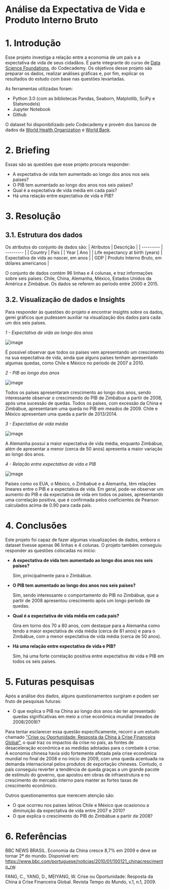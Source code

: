 # Análise da Expectativa de Vida e Produto Interno Bruto
# 1. Introdução
Esse projeto investiga a relação entre a economia de um país e a expectativa de vida de seus cidadãos. É parte integrante do curso de [Data Science Foundations](https://www.codecademy.com/enrolled/paths/data-science-foundations), do Codecademy. Os objetivos desse projeto são preparar os dados, realizar análises gráficas e, por fim, explicar os resultados do estudo com base nas questões levantadas.

As ferramentas utilizadas foram:
- Python 3.0 (com as bibliotecas Pandas, Seaborn, Matplotlib, SciPy e Statsmodels)
- Jupyter Notebook
- Github

O dataset foi disponibilizado pelo Codecademy e provém dos bancos de dados da [World Health Organization](https://apps.who.int/gho/data/node.main.688) e [World Bank](https://data.worldbank.org/indicator/NY.GDP.MKTP.CD).

# 2. Briefing
Essas são as questões que esse projeto procura responder:
- A expectativa de vida tem aumentado ao longo dos anos nos seis países?
- O PIB tem aumentado ao longo dos anos nos seis países?
- Qual é a expectativa de vida média em cada país?
- Há uma relação entre expectativa de vida e PIB?

# 3. Resolução
## 3.1. Estrutura dos dados
Os atributos do conjunto de dados são:
| Atributos |	Descrição |
| --------- | --------- |
| Country | País |
| Year | Ano |
| Life expectancy at birth (years) | Expectativa de vida ao nascer, em anos |
| GDP | Produto Interno Bruto, em dólares americanos |

O conjunto de dados contém 96 linhas e 4 colunas, e traz informações sobre seis países: Chile, China, Alemanha, México, Estados Unidos da América e Zimbábue. Os dados se referem ao período entre 2000 e 2015.

## 3.2. Visualização de dados e Insights
Para responder às questões do projeto e encontrar insights sobre os dados, gerei gráficos que pudessem auxiliar na visualização dos dados para cada um dos seis países. 

_1 - Expectativa de vida ao longo dos anos_

![image](https://github.com/gabrielaguzzo/life-expectancy-and-gpd/assets/142359788/2b899e23-90e0-4e1a-85b8-739349dfa84c)

É possível observar que todos os países vem apresentando um crescimento na sua expectativa de vida, ainda que alguns países tenham apresentado algumas quedas, como Chile e México no período de 2007 a 2010.

_2 - PIB ao longo dos anos_

![image](https://github.com/gabrielaguzzo/life-expectancy-and-gpd/assets/142359788/bba5726d-5cc6-4a4f-ad93-9d60ec361083)

Todos os países apresentaram crescimento ao longo dos anos, sendo interessante observar o crescimendo do PIB de Zimbábue a partir de 2008, após uma sucessão de quedas. Todos os países, com excessão da China e Zimbábue, apresentaram uma queda no PIB em meados de 2009. Chile e México apresentam uma queda a partir de 2013/2014.

_3 - Expectativa de vida média_

![image](https://github.com/gabrielaguzzo/life-expectancy-and-gpd/assets/142359788/1e134876-eaec-43fa-bccd-99802c113222)

A Alemanha possui a maior expectativa de vida média, enquanto Zimbábue, além de apresentar a menor (cerca de 50 anos) apresenta a maior variação ao longo dos anos.

_4 - Relação entre expectativa de vida e PIB_

![image](https://github.com/gabrielaguzzo/life-expectancy-and-gpd/assets/142359788/e50a36bf-a1da-4387-99b5-a950dc4ea7f4)

Países como os EUA, o México, o Zimbabué e a Alemanha, têm relações lineares entre o PIB e a expectativa de vida. Em geral, pode-se observar um aumento do PIB e da expectativa de vida em todos os países, apresentando uma correlação positiva, que é confirmada pelos coeficientes de Pearson calculados acima de 0.90 para cada país.

# 4. Conclusões

Este projeto foi capaz de fazer algumas visualizações de dados, embora o dataset tivesse apenas 96 linhas e 4 colunas. O projeto também conseguiu responder as questões colocadas no início:
- **A expectativa de vida tem aumentado ao longo dos anos nos seis países?**

  Sim, principalmente para o Zimbábue.
  
- **O PIB tem aumentado ao longo dos anos nos seis países?**

  Sim, sendo interessante o comportamento do PIB no Zimbábue, que a partir de 2008 apresentou crescimento após um longo período de quedas.
  
- **Qual é a expectativa de vida média em cada país?**

  Gira em torno dos 70 a 80 anos, com destaque para a Alemanha como tendo a maior expectativa de vida média (cerca de 81 anos) e para o Zimbábue, com a menor expectativa de vida média (cerca de 50 anos).
  
- **Há uma relação entre expectativa de vida e PIB?**

  Sim, há uma forte correlação positiva entre expectativa de vida e PIB em todos os seis países.

# 5. Futuras pesquisas
Após a análise dos dados, alguns questionamentos surgiram e podem ser fruto de pesquisas futuras:

- O que explica o PIB na China ao longo dos anos não ter apresentado quedas significativas em meio a crise econômica mundial (meados de 2008/2009)?

Para tentar esclarecer essa questão especificamente, recorri a um estudo chamado ["Crise ou Oportunidade: Resposta da China à Crise Financeira Global"](https://repositorio.ipea.gov.br/bitstream/11058/6235/1/RTM_v1_n1_Crise.pdf), o qual traz os impactos da crise no país, as fontes de desaceleração econômica e as medidas adotadas para o combate à crise. A economia chinesa havia sido fortemente afetada pela crise econômica mundial no final de 2008 e no início de 2009, com uma queda acentuada na demanda internacional pelos produtos de exportação chineses. Contudo, o país conseguiu reverter a tendência de queda graças a um grande pacote de estímulo do governo, que apostou em obras de infraestrutura e no crescimento do mercado interno para manter as fortes taxas de crescimento econômico.

Outros questionamentos que merecem atenção são:

- O que ocorreu nos países latinos Chile e México que ocasionou a diminuição da expectativa de vida entre 2007 e 2010?
- O que explica o crescimento do PIB do Zimbábue a partir de 2008?

# 6. Referências
BBC NEWS BRASIL. Economia da China cresce 8,7% em 2009 e deve se tornar 2ª do mundo. Disponível em: https://www.bbc.com/portuguese/noticias/2010/01/100121_chinacrescimento_rw.

FANG, C., YANG, D., MEIYANG, W. Crise ou Oportunidade: Resposta da China à Crise Financeira Global. Revista Tempo do Mundo, v.1, n.1, 2009.
